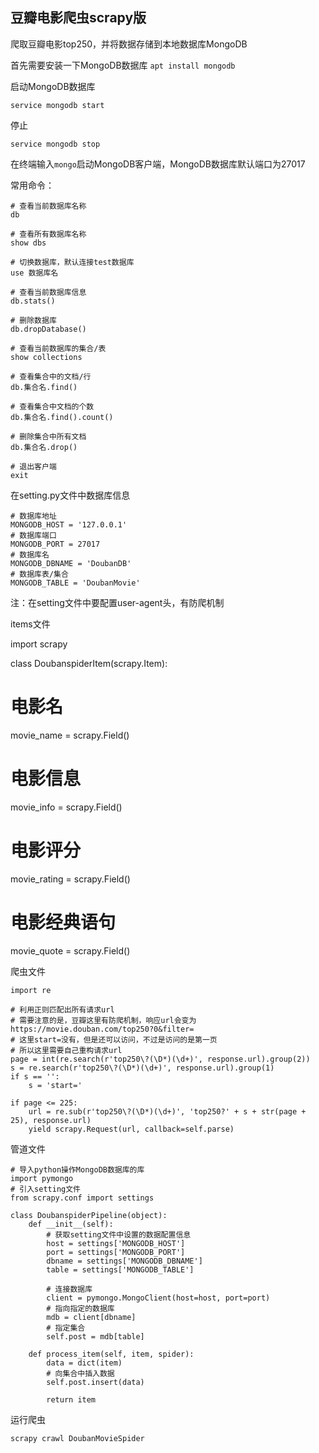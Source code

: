 ## 豆瓣电影爬虫scrapy版

爬取豆瓣电影top250，并将数据存储到本地数据库MongoDB

首先需要安装一下MongoDB数据库 `apt install mongodb`

启动MongoDB数据库

	service mongodb start

停止

	service mongodb stop

在终端输入`mongo`启动MongoDB客户端，MongoDB数据库默认端口为27017

常用命令：

	# 查看当前数据库名称
	db 

	# 查看所有数据库名称
	show dbs 

	# 切换数据库，默认连接test数据库
	use 数据库名 

	# 查看当前数据库信息
	db.stats() 

	# 删除数据库
	db.dropDatabase()

	# 查看当前数据库的集合/表
	show collections

	# 查看集合中的文档/行
	db.集合名.find()

	# 查看集合中文档的个数
	db.集合名.find().count()

	# 删除集合中所有文档
	db.集合名.drop()
	
	# 退出客户端
	exit

在setting.py文件中数据库信息

	# 数据库地址
	MONGODB_HOST = '127.0.0.1'
	# 数据库端口
	MONGODB_PORT = 27017
	# 数据库名
	MONGODB_DBNAME = 'DoubanDB'
	# 数据库表/集合
	MONGODB_TABLE = 'DoubanMovie'

注：在setting文件中要配置user-agent头，有防爬机制

items文件

import scrapy

class DoubanspiderItem(scrapy.Item):
# 电影名
movie_name = scrapy.Field()
# 电影信息
movie_info = scrapy.Field()
# 电影评分
movie_rating = scrapy.Field()
# 电影经典语句
movie_quote = scrapy.Field()

爬虫文件

	import re
	
	# 利用正则匹配出所有请求url
	# 需要注意的是，豆瓣这里有防爬机制，响应url会变为https://movie.douban.com/top250?0&filter=
	# 这里start=没有，但是还可以访问，不过是访问的是第一页
	# 所以这里需要自己重构请求url
	page = int(re.search(r'top250\?(\D*)(\d+)', response.url).group(2))
	s = re.search(r'top250\?(\D*)(\d+)', response.url).group(1)
	if s == '':
	    s = 'start='
	
	if page <= 225:
	    url = re.sub(r'top250\?(\D*)(\d+)', 'top250?' + s + str(page + 25), response.url)
	    yield scrapy.Request(url, callback=self.parse)

管道文件

	# 导入python操作MongoDB数据库的库
	import pymongo
	# 引入setting文件
	from scrapy.conf import settings
	
	class DoubanspiderPipeline(object):
	    def __init__(self):
	        # 获取setting文件中设置的数据配置信息
	        host = settings['MONGODB_HOST']
	        port = settings['MONGODB_PORT']
	        dbname = settings['MONGODB_DBNAME']
	        table = settings['MONGODB_TABLE']
	
	        # 连接数据库
	        client = pymongo.MongoClient(host=host, port=port)
	        # 指向指定的数据库
	        mdb = client[dbname]
	        # 指定集合
	        self.post = mdb[table]
	
	    def process_item(self, item, spider):
	        data = dict(item)
	        # 向集合中插入数据
	        self.post.insert(data)
	
	        return item

运行爬虫

	scrapy crawl DoubanMovieSpider


